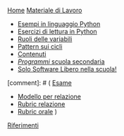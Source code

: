 [Home](index.md)
[Materiale di Lavoro]()

* [Esempi in linguaggio Python](esempi/esempi_python.md)
* [Esercizi di lettura in Python](esempi/lettura_python.md)
* [Ruoli delle variabili](pages/ruoli_variabili.md)
* [Pattern sui cicli](pages/pattern_cicli.md)
* [Contenuti](pages/contenuti.md)
* [*Programmi* scuola secondaria](pages/programmi.md)
* [Solo Software Libero nella scuola!](pages/libreswatschool.md)

[comment]: # (
[Esame]()

* [Modello per relazione](https://github.com/CSEd-unibo/CSEd-unibo.github.io/blob/master/modello_esame.md)
* [Rubric relazione](pages/rubric_relazione.md)
* [Rubric orale](pages/rubric_orale.md)
)

[Riferimenti](pages/riferimenti.md)
